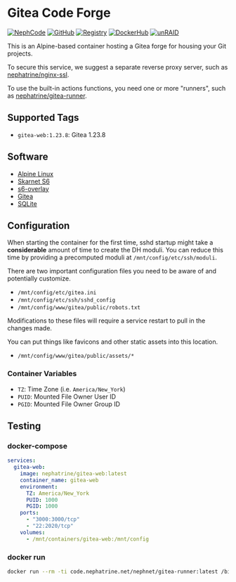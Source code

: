 <!--
SPDX-FileCopyrightText: 2019-2025 Daniel Wolf <nephatrine@gmail.com>
SPDX-License-Identifier: ISC
-->

# Gitea Code Forge

[![NephCode](https://img.shields.io/static/v1?label=Git&message=NephCode&color=teal)](https://code.nephatrine.net/NephNET/docker-gitea-web)
[![GitHub](https://img.shields.io/static/v1?label=Git&message=GitHub&color=teal)](https://github.com/nephatrine/docker-gitea-web)
[![Registry](https://img.shields.io/static/v1?label=OCI&message=NephCode&color=blue)](https://code.nephatrine.net/NephNET/-/packages/container/gitea-web/latest)
[![DockerHub](https://img.shields.io/static/v1?label=OCI&message=DockerHub&color=blue)](https://hub.docker.com/repository/docker/nephatrine/gitea-web/general)
[![unRAID](https://img.shields.io/static/v1?label=unRAID&message=template&color=orange)](https://code.nephatrine.net/NephNET/unraid-containers)

This is an Alpine-based container hosting a Gitea forge for housing your Git
projects.

To secure this service, we suggest a separate reverse proxy server, such as
[nephatrine/nginx-ssl](https://hub.docker.com/repository/docker/nephatrine/nginx-ssl/general).

To use the built-in actions functions, you need one or more "runners", such as
[nephatrine/gitea-runner](https://hub.docker.com/repository/docker/nephatrine/gitea-runner/general).

## Supported Tags

- `gitea-web:1.23.8`: Gitea 1.23.8

## Software

- [Alpine Linux](https://alpinelinux.org/)
- [Skarnet S6](https://skarnet.org/software/s6/)
- [s6-overlay](https://github.com/just-containers/s6-overlay)
- [Gitea](https://about.gitea.com/)
- [SQLite](https://sqlite.org/)

## Configuration

When starting the container for the first time, sshd startup might take a
**considerable** amount of time to create the DH moduli. You can reduce this
time by providing a precomputed moduli at `/mnt/config/etc/ssh/moduli`.

There are two important configuration files you need to be aware of and
potentially customize.

- `/mnt/config/etc/gitea.ini`
- `/mnt/config/etc/ssh/sshd_config`
- `/mnt/config/www/gitea/public/robots.txt`

Modifications to these files will require a service restart to pull in the
changes made.

You can put things like favicons and other static assets into this location.

- `/mnt/config/www/gitea/public/assets/*`

### Container Variables

- `TZ`: Time Zone (i.e. `America/New_York`)
- `PUID`: Mounted File Owner User ID
- `PGID`: Mounted File Owner Group ID

## Testing

### docker-compose

```yaml
services:
  gitea-web:
    image: nephatrine/gitea-web:latest
    container_name: gitea-web
    environment:
      TZ: America/New_York
      PUID: 1000
      PGID: 1000
    ports:
      - "3000:3000/tcp"
      - "22:2020/tcp"
    volumes:
      - /mnt/containers/gitea-web:/mnt/config
```

### docker run

```bash
docker run --rm -ti code.nephatrine.net/nephnet/gitea-runner:latest /bin/bash
```
